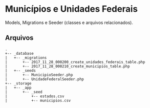 # Municípios e Unidades Federais
Models, Migrations e Seeder (classes e arquivos relacionados).

## Arquivos
```
.
+-- _database
|   +-- _migrations
|       +-- 2017_11_28_000200_create_unidades_federais_table.php
|       +-- 2017_11_28_000210_create_municipios_table.php
|   +-- _seeds
|       +-- MunicipioSeeder.php
|       +-- UnidadeFederalSeeder.php
+-- _storage
|   +-- _app
|       +-- _seed
|           +-- estados.csv
|           +-- municipios.csv
```
